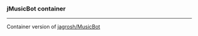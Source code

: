 ### jMusicBot container
***
Container version of [jagrosh/MusicBot](https://github.com/jagrosh/MusicBot)
